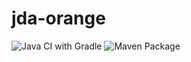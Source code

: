 # jda-orange
![Java CI with Gradle](https://github.com/WayvshockGD/jda-orange/workflows/Java%20CI%20with%20Gradle/badge.svg)
![Maven Package](https://github.com/WayvshockGD/jda-orange/workflows/Maven%20Package/badge.svg)
